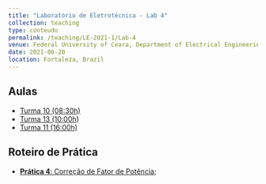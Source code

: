 ```yaml
---
title: "Laboratório de Eletrotécnica - Lab 4"
collection: teaching
type: conteudo
permalink: /teaching/LE-2021-1/Lab-4
venue: Federal University of Ceara, Department of Electrical Engineering
date: 2021-06-20
location: Fortaleza, Brazil
---
```


## Aulas
- [Turma 10 (08:30h)]()
- [Turma 13 (10:00h)]()
- [Turma 11 (16:00h)]()

## Roteiro de Prática
- [**Prática 4**: Correção de Fator de Potência](https://github.com/lucassm/lucassm.github.io/raw/master/files/LE-2021-1/Lab_Eletrotecnica_04.pdf);
